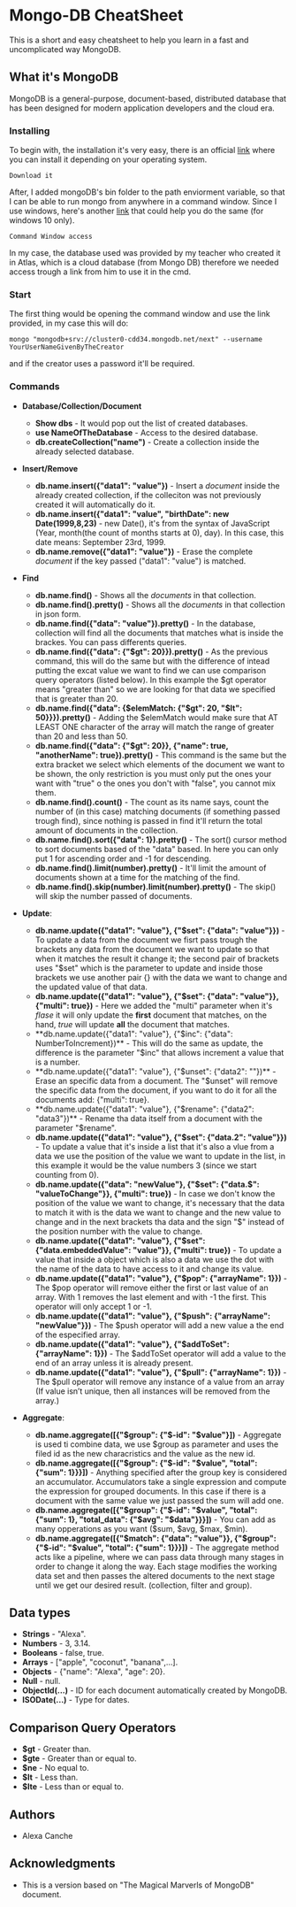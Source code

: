# Mongo-DB CheatSheet

This is a short and easy cheatsheet to help you learn in a fast and uncomplicated way MongoDB.

## What it's MongoDB

MongoDB is a general-purpose, document-based, distributed database that has been designed for modern application developers and the cloud era.

### Installing

To begin with, the installation it's very easy, there is an official [link](https://docs.mongodb.com/manual/administration/install-community/) where you can install it depending on your operating system.

```
Download it
```

After, I added mongoDB's bin folder to the path enviorment variable, so that I can be able to run mongo from anywhere in a command window. Since I use windows, here's another [link](https://dangphongvanthanh.wordpress.com/2017/06/12/add-mongos-bin-folder-to-the-path-environment-variable/) that could help you do the same (for windows 10 only).

```
Command Window access
```

In my case, the database used was provided by my teacher who created it in Atlas, which is a cloud database (from Mongo DB) therefore we needed access trough a link from him to use it in the cmd.

### Start

The first thing would be opening the command window and use the link provided, in my case this will do: 

```
mongo "mongodb+srv://cluster0-cdd34.mongodb.net/next" --username YourUserNameGivenByTheCreator
```
and if the creator uses a password it'll be required. 

### Commands

* **Database/Collection/Document**
  * **Show dbs** - It would pop out the list of created databases.
  * **use NameOfTheDatabase** - Access to the desired database.
  * **db.createCollection("name")** - Create a collection inside the already selected database.
  
* **Insert/Remove**
  * **db.name.insert({"data1": "value"})** - Insert a *document* inside the already created collection, if the colleciton was not previously created it will automatically do it. 
  * **db.name.insert({"data1": "value", "birthDate": new Date(1999,8,23)** - new Date(), it's from the syntax of JavaScript (Year, month(the count of months starts at 0), day). In this case, this date means: September 23rd, 1999.
  * **db.name.remove({"data1": "value"})** - Erase the complete *document* if the key passed ("data1": "value") is matched.
  
* **Find**
  * **db.name.find()** - Shows all the *documents* in that collection.
  * **db.name.find().pretty()** - Shows all the *documents* in that collection in json form.
  * **db.name.find({"data": "value"}).pretty()** - In the database, collection will find all the documents that matches what is inside the brackes. You can pass differents queries.
  * **db.name.find({"data": {"$gt": 20}}).pretty()** - As the previous command, this will do the same but with the difference of intead putting the excat value we want to find we can use comparison query operators (listed below). In this example the $gt operator means "greater than" so we are looking for that data we specified that is greater than 20. 
  * **db.name.find({"data": {$elemMatch: {"$gt": 20, "$lt": 50}}}).pretty()** - Adding the $elemMatch would make sure that AT LEAST ONE character of the array will match the range of greater than 20 and less than 50.
  * **db.name.find({"data": {"$gt": 20}}, {"name": true, "anotherName": true}).pretty()** - This command is the same but the extra bracket we select which elements of the document we want to be shown, the only restriction is you must only put the ones your want with "true" o the ones you don't with "false", you cannot mix them.
  * **db.name.find().count()** - The count as its name says, count the number of (in this case) matching documents (if something passed trough find), since nothing is passed in find it'll return the total amount of documents in the collection.
  * **db.name.find().sort({"data": 1}).pretty()** - The sort() cursor method to sort documents based of the "data" based. In here you can only put 1 for ascending order and -1 for descending. 
  * **db.name.find().limit(number).pretty()** - It'll limit the amount of documents shown at a time for the matching of the find.
  * **db.name.find().skip(number).limit(number).pretty()** - The skip() will skip the number passed of documents.
  
* **Update**:
  * **db.name.update({"data1": "value"}, {"$set": {"data": "value"}})** - To update a data from the document we fisrt pass trough the brackets any data from the document we want to update so that when it matches the result it change it; the second pair of brackets uses "$set" which is the parameter to update and inside those brackets we use another pair {} with the data we want to change and the updated value of that data.
  * **db.name.update({"data1": "value"}, {"$set": {"data": "value"}}, {"multi": true})** - Here we added the "multi" parameter when it's *flase* it will only update the **first** document that matches, on the hand, *true* will update **all** the document that matches.
  * **db.name.update({"data1": "value"}, {"$inc": {"data": NumberToIncrement})** - This will do the same as update, the difference is the parameter "$inc" that allows increment a value that is a number.
  * **db.name.update({"data1": "value"}, {"$unset": {"data2": ""})** - Erase an specific data from a document. The "$unset" will remove the specific data from the document, if you want to do it for all the documents add: {"multi": true}.
  * **db.name.update({"data1": "value"}, {"$rename": {"data2": "data3"})** - Rename tha data itself from a document with the parameter "$rename".
  * **db.name.update({"data1": "value"}, {"$set": {"data.2": "value"}})** - To update a value that it's inside a list that it's also a vlue from a data we use the position of the value we want to update in the list, in this example it would be the value numbers 3 (since we start counting from 0). 
  * **db.name.update({"data": "newValue"}, {"$set": {"data.$": "valueToChange"}}, {"multi": true})** - In case we don't know the position of the value we want to change, it's necessary that the data to match it with is the data we want to change and the new value to change and in the next brackets tha data and the sign "$" instead of the position number with the value to change. 
  * **db.name.update({"data1": "value"}, {"$set": {"data.embeddedValue": "value"}}, {"multi": true})** - To update a value that inside a object which is also a data we use the dot with the name of the data to have access to it and change its value.
  * **db.name.update({"data1": "value"}, {"$pop": {"arrayName": 1}})** - The $pop operator will remove either the first or last value of an array. With 1 removes the last element and with -1 the first. This operator will only accept 1 or -1.
  * **db.name.update({"data1": "value"}, {"$push": {"arrayName": "newValue"}})** - The $push operator will add a new value a the end of the especified array.
  * **db.name.update({"data1": "value"}, {"$addToSet": {"arrayName": 1}})** - The $addToSet operator will add a value to the end of an array unless it is already present.
  * **db.name.update({"data1": "value"}, {"$pull": {"arrayName": 1}})** - The $pull operator will remove any instance of a value from an array (If value isn’t unique, then all instances will be removed from the array.)
  
* **Aggregate**:
  * **db.name.aggregate([{"$group": {"$-id": "$value"}])** - Aggregate is used ti combine data, we use $group as parameter and uses the filed id as the new characristics and the value as the new id.
  * **db.name.aggregate([{"$group": {"$-id": "$value", "total": {"sum": 1}}}])** - Anything specified after the group key is considered an accumulator. Accumulators take a single expression and compute the expression for grouped documents. In this case if there is a document with the same value we just passed the sum will add one.
  * **db.name.aggregate([{"$group": {"$-id": "$value", "total": {"sum": 1}, "total_data": {"$avg": "$data"}}}])** - You can add as many opperations as you want ($sum, $avg, $max, $min).
  * **db.name.aggregate([{"$match": {"data": "value"}}, {"$group": {"$-id": "$value", "total": {"sum": 1}}}])** - The aggregate method acts like a pipeline, where we can pass data through many stages in order to change it along the way. Each stage modifies the working data set and then passes the altered documents to the next stage until we get our desired result. (collection, filter and group).
 
  
  

## Data types 

* **Strings** - "Alexa".
* **Numbers** - 3, 3.14.
* **Booleans** - false, true.
* **Arrays** - ["apple", "coconut", "banana",...].
* **Objects** - {"name": "Alexa", "age": 20}.
* **Null** - null.
* **ObjectId(...)** - ID for each document automatically created by MongoDB.
* **ISODate(...)** - Type for dates.

## Comparison Query Operators

* **$gt** - Greater than.
* **$gte** - Greater than or equal to.
* **$ne** - No equal to.
* **$lt** - Less than.
* **$lte** - Less than or equal to.

## Authors

* Alexa Canche 

## Acknowledgments

* This is a version based on "The Magical Marverls of MongoDB" document.
